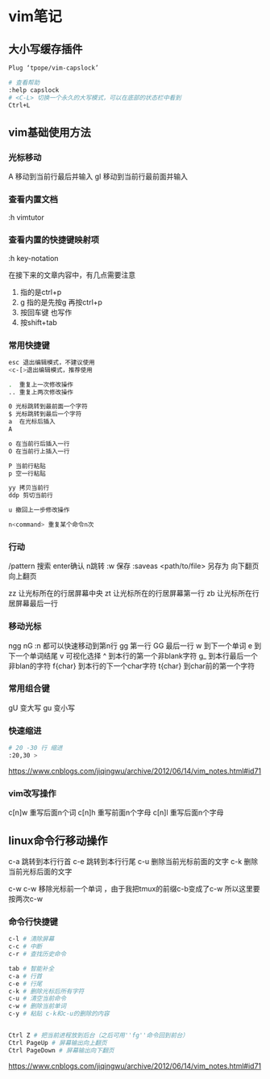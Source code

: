 # vim笔记
## 大小写缓存插件
```bash
Plug ‘tpope/vim-capslock’ 

# 查看帮助
:help capslock  
# <C-L> 切换一个永久的大写模式，可以在底部的状态栏中看到
Ctrl+L

```
## vim基础使用方法

### 光标移动
A 移动到当前行最后并输入
gI 移动到当前行最前面并输入 

### 查看内置文档
:h vimtutor

### 查看内置的快捷键映射项
:h key-notation

在接下来的文章内容中，有几点需要注意
1. 指的是ctrl+p
2. g 指的是先按g 再按ctrl+p
3. 按回车键  也写作
4. 按shift+tab

### 常用快捷键
```bash
esc 退出编辑模式，不建议使用
<c-[>退出编辑模式，推荐使用

.  重复上一次修改操作
.. 重复上两次修改操作

0 光标跳转到最前面一个字符
$ 光标跳转到最后一个字符
a  在光标后插入
A

o 在当前行后插入一行
O 在当前行上插入一行

P 当前行粘贴
p 空一行粘贴

yy 拷贝当前行
ddp 剪切当前行

u 撤回上一步修改操作

n<command> 重复某个命令n次

```

### 行动
/pattern 搜索 enter确认 n跳转
:w 保存
:saveas <path/to/file> 另存为
 向下翻页
 向上翻页

zz 让光标所在的行居屏幕中央
zt 让光标所在的行居屏幕第一行
zb 让光标所在行居屏幕最后一行

### 移动光标
ngg nG :n 都可以快速移动到第n行
gg 第一行
GG 最后一行
w 到下一个单词
e 到下一个单词结尾
v 可视化选择
^ 到本行的第一个非blank字符
g_ 到本行最后一个非blan的字符
f{char} 到本行的下一个char字符
t{char}   到char前的第一个字符

### 常用组合键
gU 变大写
gu 变小写

### 快速缩进
```bash
# 20 -30 行 缩进
:20,30 > 
```
https://www.cnblogs.com/jiqingwu/archive/2012/06/14/vim_notes.html#id71

### vim改写操作
c[n]w 重写后面n个词
c[n]h 重写前面n个字母
c[n]l 重写后面n个字母
## linux命令行移动操作


c-a 跳转到本行行首
c-e 跳转到本行行尾
c-u 删除当前光标前面的文字
c-k 删除当前光标后面的文字

c-w c-w 移除光标前一个单词 ，由于我把tmux的前缀c-b变成了c-w 所以这里要按两次c-w
### 命令行快捷键
```bash
c-l # 清除屏幕
c-c # 中断
c-r # 查找历史命令

tab # 智能补全
c-a # 行首
c-e # 行尾
c-k # 删除光标后所有字符
c-u # 清空当前命令
c-w # 删除当前单词
c-y # 粘贴 c-k和c-u的删除的内容


Ctrl Z # 把当前进程放到后台（之后可用''fg''命令回到前台）
Ctrl PageUp # 屏幕输出向上翻页
Ctrl PageDown # 屏幕输出向下翻页
```

https://www.cnblogs.com/jiqingwu/archive/2012/06/14/vim_notes.html#id71